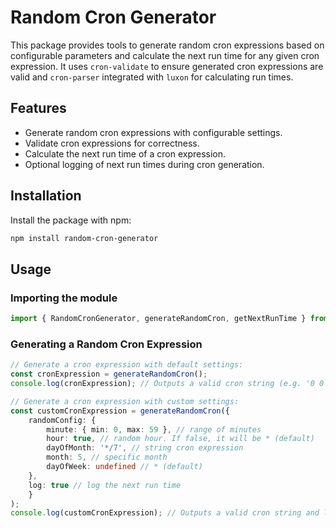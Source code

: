 # Random Cron Generator

This package provides tools to generate random cron expressions based on configurable parameters and calculate the next run time for any given cron expression. It uses `cron-validate` to ensure generated cron expressions are valid and `cron-parser` integrated with `luxon` for calculating run times.

## Features

- Generate random cron expressions with configurable settings.
- Validate cron expressions for correctness.
- Calculate the next run time of a cron expression.
- Optional logging of next run times during cron generation.

## Installation

Install the package with npm:

```bash
npm install random-cron-generator
```


## Usage
### Importing the module
```typescript
import { RandomCronGenerator, generateRandomCron, getNextRunTime } from 'random-cron-generator';
```

### Generating a Random Cron Expression
```typescript
// Generate a cron expression with default settings:
const cronExpression = generateRandomCron();
console.log(cronExpression); // Outputs a valid cron string (e.g. '0 0 * * *')

// Generate a cron expression with custom settings:
const customCronExpression = generateRandomCron({
    randomConfig: {
        minute: { min: 0, max: 59 }, // range of minutes
        hour: true, // random hour. If false, it will be * (default)
        dayOfMonth: '*/7', // string cron expression
        month: 5, // specific month
        dayOfWeek: undefined // * (default)
    },
    log: true // log the next run time
    }
); 
console.log(customCronExpression); // Outputs a valid cron string and logs the next run time (e.g. '33 * 1 10 *')
```


